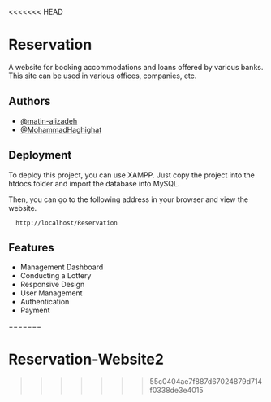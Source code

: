 <<<<<<< HEAD

# Reservation

A website for booking accommodations and loans offered by various banks. This site can be used in various offices, companies, etc.


## Authors

- [@matin-alizadeh](https://www.github.com/matin-alizadeh)
- [@MohammadHaghighat](https://www.github.com/MohammadHaghighat)


## Deployment

To deploy this project, you can use XAMPP. Just copy the project into the htdocs folder and import the database into MySQL.

Then, you can go to the following address in your browser and view the website.

```
  http://localhost/Reservation
```


## Features

- Management Dashboard
- Conducting a Lottery
- Responsive Design
- User Management
- Authentication
- Payment

=======
# Reservation-Website2
>>>>>>> 55c0404ae7f887d67024879d714f0338de3e4015
